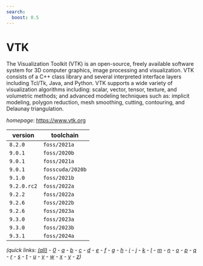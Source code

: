 ```yaml
---
search:
  boost: 0.5
---
```

# VTK

The Visualization Toolkit (VTK) is an open-source, freely available software system for  3D computer graphics, image processing and visualization. VTK consists of a C++ class library and several  interpreted interface layers including Tcl/Tk, Java, and Python. VTK supports a wide variety of visualization  algorithms including: scalar, vector, tensor, texture, and volumetric methods; and advanced modeling techniques  such as: implicit modeling, polygon reduction, mesh smoothing, cutting, contouring, and Delaunay triangulation.

*homepage*: <https://www.vtk.org>

version | toolchain
--------|----------
``8.2.0`` | ``foss/2021a``
``9.0.1`` | ``foss/2020b``
``9.0.1`` | ``foss/2021a``
``9.0.1`` | ``fosscuda/2020b``
``9.1.0`` | ``foss/2021b``
``9.2.0.rc2`` | ``foss/2022a``
``9.2.2`` | ``foss/2022a``
``9.2.6`` | ``foss/2022b``
``9.2.6`` | ``foss/2023a``
``9.3.0`` | ``foss/2023a``
``9.3.0`` | ``foss/2023b``
``9.3.1`` | ``foss/2024a``


*(quick links: [(all)](../index.md) - [0](../0/index.md) - [a](../a/index.md) - [b](../b/index.md) - [c](../c/index.md) - [d](../d/index.md) - [e](../e/index.md) - [f](../f/index.md) - [g](../g/index.md) - [h](../h/index.md) - [i](../i/index.md) - [j](../j/index.md) - [k](../k/index.md) - [l](../l/index.md) - [m](../m/index.md) - [n](../n/index.md) - [o](../o/index.md) - [p](../p/index.md) - [q](../q/index.md) - [r](../r/index.md) - [s](../s/index.md) - [t](../t/index.md) - [u](../u/index.md) - [v](../v/index.md) - [w](../w/index.md) - [x](../x/index.md) - [y](../y/index.md) - [z](../z/index.md))*

